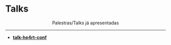 # Talks

<p align="center">
    Palestras/Talks já apresentadas
</p>

-------

- [**talk-he4rt-conf**](https://github.com/beatrizoliveiira/talk-he4rt-conf)

